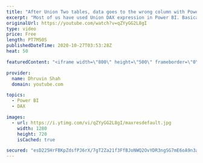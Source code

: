 ```yaml
---
title: "After Union Two tables, data goes to the wrong column with Power BI DAX?"
excerpt: "Most of us have used Union DAX expression in Power BI. Basically union, appends rows from both the table which are common. In Power BI, sometimes, when we perform Union operation, the combined data have some inconsistent mechanism, meaning one column's data merged with another column. The main reason"
originalUrl: https://youtube.com/watch?v=qZYyGG2L8gI
type: video
price: Free
length: PT7M50S
publishedDateTime: 2020-10-27T03:53:28Z
heat: 50

featuredContent: "<iframe width=\"800\" height=\"500\" frameborder=\"0\" src=\"https://www.youtube.com/embed/qZYyGG2L8gI\" allow=\"accelerometer; autoplay; encrypted-media; gyroscope; picture-in-picture\" allowfullscreen></iframe>"

provider:
  name: Dhruvin Shah
  domain: youtube.com

topics:
  - Power BI
  - DAX

images:
  - url: https://i.ytimg.com/vi/qZYyGG2L8gI/maxresdefault.jpg
    width: 1280
    height: 720
    isCached: true

secured: "esD225HrFBKpZdsfPJ6rX/7gT2Za21f3FfBJoNWQ2OvYDR3ngSG7mE6oA9n3aDrI3hMdhe38M2No6kTcFsXT5atZDqDCfLGfEZh1rFPLWB7bHrg+KagHbwPNPPYTzNA5mMuLQ6ndxtClPFpWLQvCx54nrL3HnF4xdzGl4kmNnc7nKrF9xYx97Fj8Cm/4jO4zc1ro9rvSntissz3MuLjx8PkyUc1qo9D0ppm0Yi7CVmNZzb3qUI1U2HOWRoPP7qQWLuUltK9jRgYTJhAOXtHhBnXbvABUI2iGIU5VZKSgmVw2L2lVHrPslEI8BC2Tdpuw0kY3AmR0LV97qHQQsw3IxqKITDHjHRXENXw5URGkVzGNV76WM/pT562e7Xt47k1QRmThM9Yl5is7pfR/Obe2zs7u05vYd4uxK8HhrI0JfgI=;gZOjyt5+cZVSaj7YmeVGdA=="
---
```


